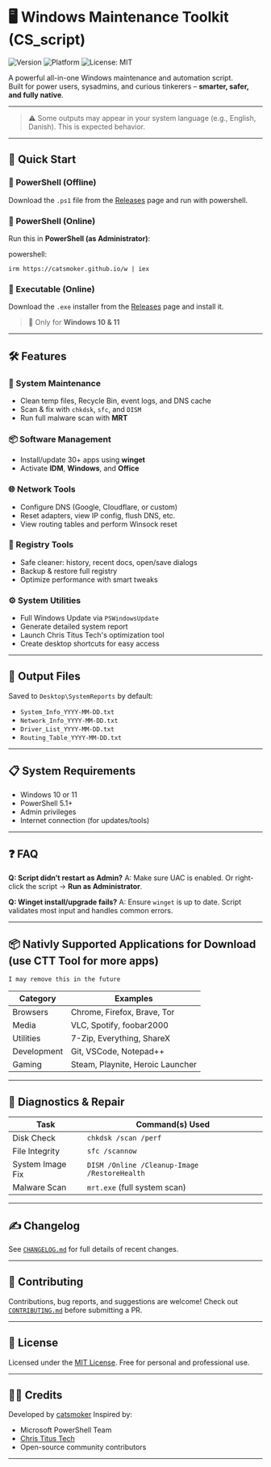 # 🖥️ Windows Maintenance Toolkit (CS_script)

![Version](https://img.shields.io/badge/version-v2-green)
![Platform](https://img.shields.io/badge/platform-Windows-blue)
![License: MIT](https://img.shields.io/badge/license-MIT-blue)

A powerful all-in-one Windows maintenance and automation script.  
Built for power users, sysadmins, and curious tinkerers – **smarter, safer, and fully native**.

---

> ⚠️ Some outputs may appear in your system language (e.g., English, Danish). This is expected behavior.

---

## 🚀 Quick Start

### 🔹 PowerShell (Offline)

Download the `.ps1` file from the [Releases](https://github.com/catsmoker/cs_script/releases) page and run with powershell.

### 🔹 PowerShell (Online)

Run this in **PowerShell (as Administrator)**:

powershell:
```
irm https://catsmoker.github.io/w | iex
```

### 🔹 Executable (Online)

Download the `.exe` installer from the [Releases](https://github.com/catsmoker/cs_script/releases) page and install it.

> 🛑 Only for **Windows 10 & 11**

---

## 🛠️ Features

### 🧹 System Maintenance

* Clean temp files, Recycle Bin, event logs, and DNS cache
* Scan & fix with `chkdsk`, `sfc`, and `DISM`
* Run full malware scan with **MRT**

### 📦 Software Management

* Install/update 30+ apps using **winget**
* Activate **IDM**, **Windows**, and **Office**

### 🌐 Network Tools

* Configure DNS (Google, Cloudflare, or custom)
* Reset adapters, view IP config, flush DNS, etc.
* View routing tables and perform Winsock reset

### 🧠 Registry Tools

* Safe cleaner: history, recent docs, open/save dialogs
* Backup & restore full registry
* Optimize performance with smart tweaks

### ⚙️ System Utilities

* Full Windows Update via `PSWindowsUpdate`
* Generate detailed system report
* Launch Chris Titus Tech's optimization tool
* Create desktop shortcuts for easy access

---

## 📁 Output Files

Saved to `Desktop\SystemReports` by default:

* `System_Info_YYYY-MM-DD.txt`
* `Network_Info_YYYY-MM-DD.txt`
* `Driver_List_YYYY-MM-DD.txt`
* `Routing_Table_YYYY-MM-DD.txt`

---

## 📋 System Requirements

* Windows 10 or 11
* PowerShell 5.1+
* Admin privileges
* Internet connection (for updates/tools)

---

## ❓ FAQ

**Q: Script didn’t restart as Admin?**
A: Make sure UAC is enabled. Or right-click the script → **Run as Administrator**.

**Q: Winget install/upgrade fails?**
A: Ensure `winget` is up to date. Script validates most input and handles common errors.

---

## 📦 Nativly Supported Applications for Download (use CTT Tool for more apps)
`I may remove this in the future`

| Category    | Examples                         |
| ----------- | -------------------------------- |
| Browsers    | Chrome, Firefox, Brave, Tor      |
| Media       | VLC, Spotify, foobar2000         |
| Utilities   | 7-Zip, Everything, ShareX        |
| Development | Git, VSCode, Notepad++           |
| Gaming      | Steam, Playnite, Heroic Launcher |

---

## 🧪 Diagnostics & Repair

| Task             | Command(s) Used                              |
| ---------------- | -------------------------------------------- |
| Disk Check       | `chkdsk /scan /perf`                         |
| File Integrity   | `sfc /scannow`                               |
| System Image Fix | `DISM /Online /Cleanup-Image /RestoreHealth` |
| Malware Scan     | `mrt.exe` (full system scan)                 |

---

## ✍️ Changelog

See [`CHANGELOG.md`](CHANGELOG.md) for full details of recent changes.

---

## 🤝 Contributing

Contributions, bug reports, and suggestions are welcome!
Check out [`CONTRIBUTING.md`](CONTRIBUTING.md) before submitting a PR.

---

## 📜 License

Licensed under the [MIT License](LICENSE).
Free for personal and professional use.

---

## 🧑‍💻 Credits

Developed by [catsmoker](https://catsmoker.github.io)
Inspired by:

* Microsoft PowerShell Team
* [Chris Titus Tech](https://christitus.com/)
* Open-source community contributors

---
